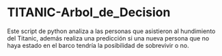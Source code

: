 # TITANIC-Arbol_de_Decision
Este script de python analiza a las personas que asistieron al hundimiento del Titanic, además realiza una predicción si una nueva persona que no haya estado en el barco tendría la posibilidad de sobrevivir o no.
